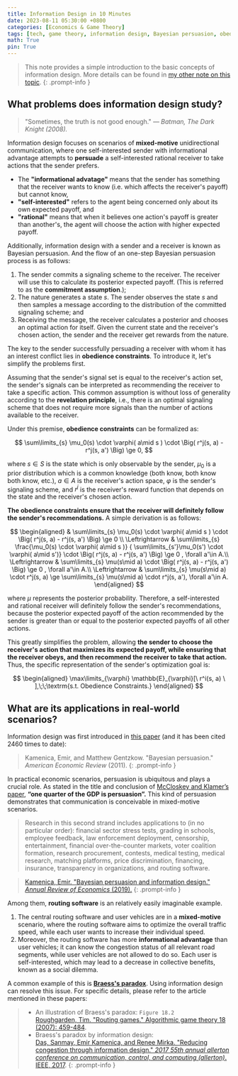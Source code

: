 ```yaml
---
title: Information Design in 10 Minutes
date: 2023-08-11 05:30:00 +0800
categories: [Economics & Game Theory]
tags: [tech, game theory, information design, Bayesian persuasion, obedience, multi agents, incentive compatibility]
math: True
pin: True
---
```


> This note provides a simple introduction to the basic concepts of information design. More details can be found in [my other note on this topic](https://yuelin301.github.io/posts/Information-Design/).
{: .prompt-info }

## What problems does information design study?
> "Sometimes, the truth is not good enough." *— Batman, The Dark Knight (2008).*

Information design focuses on scenarios of **mixed-motive** unidirectional communication, where one self-interested sender with informational advantage attempts to **persuade** a self-interested rational receiver to take actions that the sender prefers.

- The **"informational advatage"** means that the sender has something that the receiver wants to know (i.e. which affects the receiver's payoff) but cannot know, 
- **"self-interested"** refers to the agent being concerned only about its own expected payoff, and 
- **"rational"** means that when it believes one action's payoff is greater than another's, the agent will choose the action with higher expected payoff.

Additionally, information design with a sender and a receiver is known as Bayesian persuasion. And the flow of an one-step Bayesian persuasion process is as follows:
1. The sender commits a signaling scheme to the receiver. The receiver will use this to calculate its posterior expected payoff. (This is referred to as the **commitment assumption**.);
2. The nature generates a state $s$. The sender observes the state $s$ and then samples a message according to the distribution of the committed signaling scheme; and
3. Receiving the message, the receiver calculates a posterior and chooses an optimal action for itself. Given the current state and the receiver's chosen action, the sender and the receiver get rewards from the nature.

The key to the sender successfully persuading a receiver with whom it has an interest conflict lies in **obedience constraints**. To introduce it, let's simplify the problems first.

Assuming that the sender's signal set is equal to the receiver's action set, the sender's signals can be interpreted as recommending the receiver to take a specific action. This common assumption is without loss of generality according to the **revelation principle**, i.e., there is an optimal signaling scheme that does not require more signals than the number of actions available to the receiver. 

Under this premise, **obedience constraints** can be formalized as:

$$
\sum\limits_{s} \mu_0(s) 
  \cdot \varphi( a\mid s )
  \cdot \Big( r^j(s, a) - r^j(s, a') \Big) \ge 0,
$$

where $s\in S$ is the state which is only observable by the sender, $\mu_0$ is a prior distribution which is a common knowledge (both know, both know both know, etc.), $a\in A$ is the receiver's action space, $\varphi$ is the sender's signaling scheme, and $r^j$ is the receiver's reward function that depends on the state and the receiver's chosen action.

**The obedience constraints ensure that the receiver will definitely follow the sender's recommendations.** A simple derivation is as follows: 

$$
\begin{aligned}
  & \sum\limits_{s} \mu_0(s) 
  \cdot \varphi( a\mid s )
  \cdot \Big( r^j(s, a) - r^j(s, a') \Big) \ge 0 \\
  \Leftrightarrow &
  \sum\limits_{s} \frac{\mu_0(s) \cdot \varphi( a\mid s )}
  { \sum\limits_{s'}\mu_0(s') \cdot \varphi( a\mid s')}
  \cdot \Big( r^j(s, a) - r^j(s, a') \Big) \ge 0 , \forall a'\in A.\\
  \Leftrightarrow &
  \sum\limits_{s} \mu(s\mid a)
  \cdot \Big( r^j(s, a) - r^j(s, a') \Big) \ge 0 , \forall a'\in A.\\
  \Leftrightarrow &
  \sum\limits_{s} \mu(s\mid a)
  \cdot r^j(s, a)  \ge 
  \sum\limits_{s} \mu(s\mid a)
  \cdot r^j(s, a'), \forall a'\in A.
\end{aligned}
$$

where $\mu$ represents the posterior probability. Therefore, a self-interested and rational receiver will definitely follow the sender's recommendations, because the posterior expected payoff of the action recommended by the sender is greater than or equal to the posterior expected payoffs of all other actions. 

This greatly simplifies the problem, allowing **the sender to choose the receiver's action that maximizes its expected payoff, while ensuring that the receiver obeys, and then recommend the receiver to take that action.** Thus, the specific representation of the sender's optimization goal is:

$$
\begin{aligned}
\max\limits_{\varphi} \mathbb{E}_{\varphi}[\ r^i(s, a) \ ],\;\;\textrm{s.t. Obedience Constraints.}
\end{aligned}
$$

## What are its applications in real-world scenarios?

Information design was first introduced in [this paper](https://www.nber.org/system/files/working_papers/w15540/w15540.pdf) (and it has been cited 2460 times to date):
> Kamenica, Emir, and Matthew Gentzkow. "Bayesian persuasion." *American Economic Review* (2011).
{: .prompt-info }

In practical economic scenarios, persuasion is ubiquitous and plays a crucial role. As stated in the title and conclusion of [McCloskey and Klamer’s paper](https://www.jstor.org/stable/2117917), **“one quarter of the GDP is persuasion”.** This kind of persuasion demonstrates that communication is conceivable in mixed-motive scenarios.

> Research in this second strand includes applications to (in no particular order): financial sector stress tests, grading in schools, employee feedback, law enforcement deployment, censorship, entertainment, financial over-the-counter markets, voter coalition formation, research procurement, contests, medical testing, medical research, matching platforms, price discrimination, financing, insurance, transparency in organizations, and routing software.  

>  [Kamenica, Emir. "Bayesian persuasion and information design." *Annual Review of Economics* (2019).](https://www.kevindorst.com/uploads/8/8/1/7/88177244/kamenica_-_bayesian_persuasion_and_information_design_-_2019.pdf)
{: .prompt-info }

Among them, **routing software** is an relatively easily imaginable example. 
1. The central routing software and user vehicles are in a **mixed-motive** scenario, where the routing software aims to optimize the overall traffic speed, while each user wants to increase their individual speed. 
2. Moreover, the routing software has more **informational advantage** than user vehicles; it can know the congestion status of all relevant road segments, while user vehicles are not allowed to do so. Each user is self-interested, which may lead to a decrease in collective benefits, known as a social dilemma. 

A common example of this is [**Braess's paradox**](https://en.wikipedia.org/wiki/Braess%27s_paradox). Using information design can resolve this issue. For specific details, please refer to the article mentioned in these papers: 

> - An illustration of Braess's paradox: `Figure 18.2`  
> [Roughgarden, Tim. "Routing games." Algorithmic game theory 18 (2007): 459-484](https://timroughgarden.org/papers/rg.pdf).
> - Braess's paradox by information design:  
> [Das, Sanmay, Emir Kamenica, and Renee Mirka. "Reducing congestion through information design." *2017 55th annual allerton conference on communication, control, and computing (allerton)*. IEEE, 2017](https://cs.gmu.edu/~sanmay/papers/reducing-congestion-information.pdf).
{: .prompt-info }

